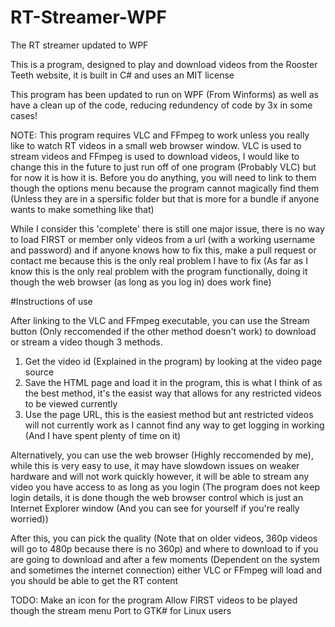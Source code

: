 # RT-Streamer-WPF
The RT streamer updated to WPF

This is a program, designed to play and download videos from the Rooster Teeth website, it is built in C# and uses an MIT license

This program has been updated to run on WPF (From Winforms) as well as have a clean up of the code, reducing redundency of code by 3x in some cases!

NOTE: This program requires VLC and FFmpeg to work unless you really like to watch RT videos in a small web browser window. VLC is used to stream videos and FFmpeg is used to download videos, I would like to change this in the future to just run off of one program (Probably VLC) but for now it is how it is. Before you do anything, you will need to link to them though the options menu  because the program cannot magically find them (Unless they are in a spersific folder but that is more for a bundle if anyone wants to make something like that)

While I consider this 'complete' there is still one major issue, there is no way to load FIRST or member only videos from a url (with a working username and password) and if anyone knows how to fix this, make a pull request or contact me because this is the only real problem I have to fix (As far as I know this is the only real problem with the program functionally, doing it though the web browser (as long as you log in) does work fine)

#Instructions of use

After linking to the VLC and FFmpeg executable, you can use the Stream button (Only reccomended if the other method doesn't work) to download or stream a video though 3 methods.
1) Get the video id (Explained in the program) by looking at the video page source
2) Save the HTML page and load it in the program, this is what I think of as the best method, it's the easist way that allows for any restricted videos to be viewed currently
3) Use the page URL, this is the easiest method but ant restricted videos will not currently work as I cannot find any way to get logging in working (And I have spent plenty of time on it)

Alternatively, you can use the web browser (Highly reccomended by me), while this is very easy to use, it may have slowdown issues on weaker hardware and will not work quickly however, it will be able to stream any video you have access to as long as you login (The program does not keep login details, it is done though the web browser control which is just an Internet Explorer window (And you can see for yourself if you're really worried))

After this, you can pick the quality (Note that on older videos, 360p videos will go to 480p because there is no 360p) and where to download to if you are going to download and after a few moments (Dependent on the system and sometimes the internet connection) either VLC or FFmpeg will load and you should be able to get the RT content

TODO:
Make an icon for the program
Allow FIRST videos to be played though the stream menu
Port to GTK# for Linux users
